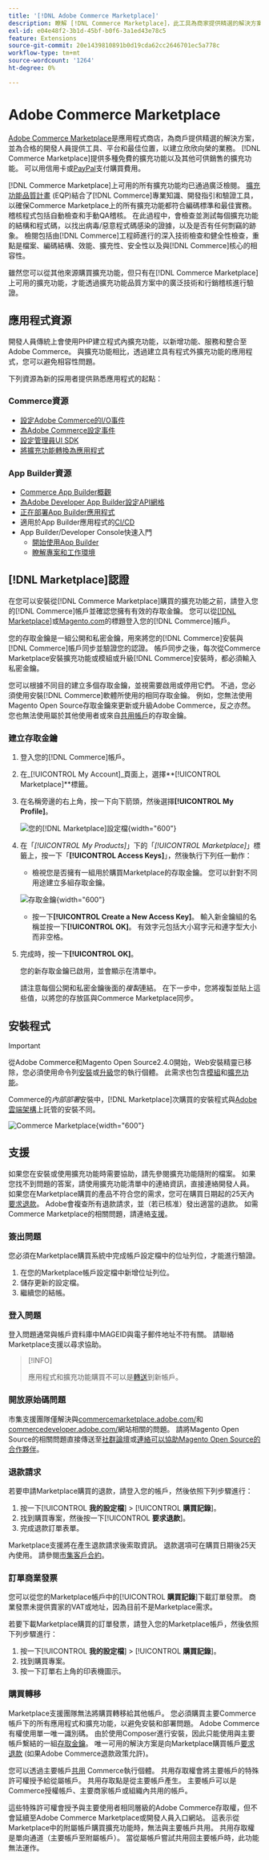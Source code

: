 ```yaml
---
title: '[!DNL Adobe Commerce Marketplace]'
description: 瞭解 [!DNL Commerce Marketplace]，此工具為商家提供精選的解決方案，並為合格的開發人員提供工具、平台和絕佳位置，以建立欣欣向榮的業務。
exl-id: e04e48f2-3b1d-45bf-b0f6-3a1ed43e78c5
feature: Extensions
source-git-commit: 20e1439810891b0d19cda62cc2646701ec5a778c
workflow-type: tm+mt
source-wordcount: '1264'
ht-degree: 0%

---
```


# Adobe Commerce Marketplace

[Adobe Commerce Marketplace][1]是應用程式商店，為商戶提供精選的解決方案，並為合格的開發人員提供工具、平台和最佳位置，以建立欣欣向榮的業務。 [!DNL Commerce Marketplace]提供多種免費的擴充功能以及其他可供銷售的擴充功能。 可以用信用卡或[PayPal][2]支付購買費用。

[!DNL Commerce Marketplace]上可用的所有擴充功能均已通過廣泛檢閱。 [擴充功能品質計畫][3] (EQP)結合了[!DNL Commerce]專業知識、開發指引和驗證工具，以確保Commerce Marketplace上的所有擴充功能都符合編碼標準和最佳實務。 稽核程式包括自動檢查和手動QA稽核。 在此過程中，會檢查並測試每個擴充功能的結構和程式碼，以找出病毒/惡意程式碼感染的證據，以及是否有任何剽竊的跡象。 檢閱包括由[!DNL Commerce]工程師進行的深入技術檢查和健全性檢查，重點是檔案、編碼結構、效能、擴充性、安全性以及與[!DNL Commerce]核心的相容性。

雖然您可以從其他來源購買擴充功能，但只有在[!DNL Commerce Marketplace]上可用的擴充功能，才能透過擴充功能品質方案中的廣泛技術和行銷稽核進行驗證。

## 應用程式資源

開發人員傳統上會使用PHP建立程式內擴充功能，以新增功能、服務和整合至Adobe Commerce。 與擴充功能相比，透過建立具有程式外擴充功能的應用程式，您可以避免相容性問題。

下列資源為新的採用者提供熟悉應用程式的起點：

### Commerce資源

- [設定Adobe Commerce的I/O事件](https://developer.adobe.com/commerce/extensibility/events/)
- [為Adobe Commerce設定事件](https://developer.adobe.com/commerce/extensibility/events/configure-commerce/)
- [設定管理員UI SDK](https://developer.adobe.com/commerce/extensibility/admin-ui-sdk/)
- [將擴充功能轉換為應用程式](https://developer.adobe.com/commerce/extensibility/app-development/#how-do-i-port-an-extension-into-an-app)

### App Builder資源

- [Commerce App Builder概觀](https://developer.adobe.com/commerce/extensibility/app-development/)
- [為Adobe Developer App Builder設定API網格](https://developer.adobe.com/graphql-mesh-gateway/gateway/getting-started/)
- [正在部署App Builder應用程式](https://developer.adobe.com/app-builder/docs/guides/deployment/)
- 適用於App Builder應用程式的[CI/CD](https://developer.adobe.com/app-builder/docs/guides/deployment/ci_cd_for_firefly_apps/)
- App Builder/Developer Console快速入門
   - [開始使用App Builder](https://developer.adobe.com/app-builder/docs/getting_started/)
   - [瞭解專案和工作環境](https://developer.adobe.com/app-builder/docs/resources/videos/exploring/projects-and-workspaces/)

## [!DNL Marketplace]認證

在您可以安裝從[!DNL Commerce Marketplace]購買的擴充功能之前，請登入您的[!DNL Commerce]帳戶並確認您擁有有效的存取金鑰。 您可以從[[!DNL Marketplace]][1]或[Magento.com][6]的標題登入您的[!DNL Commerce]帳戶。

您的存取金鑰是一組公開和私密金鑰，用來將您的[!DNL Commerce]安裝與[!DNL Commerce]帳戶同步並驗證您的認證。 帳戶同步之後，每次從Commerce Marketplace安裝擴充功能或模組或升級[!DNL Commerce]安裝時，都必須輸入私密金鑰。

您可以根據不同目的建立多個存取金鑰，並視需要啟用或停用它們。 不過，您必須使用安裝[!DNL Commerce]軟體所使用的相同存取金鑰。 例如，您無法使用Magento Open Source存取金鑰來更新或升級Adobe Commerce，反之亦然。 您也無法使用屬於其他使用者或來自[共用帳戶](commerce-account-share.md)的存取金鑰。

### 建立存取金鑰

1. 登入您的[!DNL Commerce]帳戶。

1. 在&#x200B;_[!UICONTROL My Account]_頁面上，選擇&#x200B;**[!UICONTROL Marketplace]**標籤。

1. 在名稱旁邊的右上角，按一下向下箭頭，然後選擇&#x200B;**[!UICONTROL My Profile]**。

   ![您的[!DNL Marketplace]設定檔](./assets/marketplace-profile.png){width="600"}

1. 在「_[!UICONTROL My Products]_」下的「_[!UICONTROL Marketplace]_」標籤上，按一下「**[!UICONTROL Access Keys]**」，然後執行下列任一動作：

   - 檢視您是否擁有一組用於購買Marketplace的存取金鑰。 您可以針對不同用途建立多組存取金鑰。

   ![存取金鑰](./assets/access-keys.png){width="600"}

   - 按一下&#x200B;**[!UICONTROL Create a New Access Key]**。 輸入新金鑰組的名稱並按一下&#x200B;**[!UICONTROL OK]**。 有效字元包括大小寫字元和連字型大小而非空格。

1. 完成時，按一下&#x200B;**[!UICONTROL OK]**。

   您的新存取金鑰已啟用，並會顯示在清單中。

   請注意每個公開和私密金鑰後面的&#x200B;_複製_&#x200B;連結。 在下一步中，您將複製並貼上這些值，以將您的存放區與Commerce Marketplace同步。

## 安裝程式

>[!IMPORTANT]
>
>從Adobe Commerce和Magento Open Source2.4.0開始，Web安裝精靈已移除，您必須使用命令列[安裝](https://experienceleague.adobe.com/docs/commerce-operations/installation-guide/advanced.html)或[升級](https://experienceleague.adobe.com/docs/commerce-operations/upgrade-guide/implementation/perform-upgrade.html)您的執行個體。 此需求也包含[模組](https://experienceleague.adobe.com/docs/commerce-operations/upgrade-guide/modules/upgrade.html)和[擴充功能](https://experienceleague.adobe.com/docs/commerce-operations/installation-guide/tutorials/extensions.html)。

Commerce的&#x200B;_內部部署_&#x200B;安裝中，[!DNL Marketplace]次購買的安裝程式與[Adobe雲端架構][4]上託管的安裝不同。

![Commerce Marketplace](./assets/marketplace.png){width="600"}

## 支援

如果您在安裝或使用擴充功能時需要協助，請先參閱擴充功能隨附的檔案。 如果您找不到問題的答案，請使用擴充功能清單中的連絡資訊，直接連絡開發人員。 如果您在Marketplace購買的產品不符合您的需求，您可在購買日期起的25天內[要求退款](#refund-requests)。 Adobe會複查所有退款請求，並（若已核准）發出適當的退款。 如需Commerce Marketplace的相關問題，請連絡[支援](mailto:commercemarketplacesupport@adobe.com)。

### 簽出問題

您必須在Marketplace購買系統中完成帳戶設定檔中的位址列位，才能進行驗證。

1. 在您的Marketplace帳戶設定檔中新增位址列位。
1. 儲存更新的設定檔。
1. 繼續您的結帳。

### 登入問題

登入問題通常與帳戶資料庫中MAGEID與電子郵件地址不符有關。 請聯絡Marketplace支援以尋求協助。

>[!INFO]
>
>應用程式和擴充功能購買不可以是[轉送](#purchase-transfers)到新帳戶。

### 開放原始碼問題

市集支援團隊僅解決與[commercemarketplace.adobe.com/](https://commercemarketplace.adobe.com/)和[commercedeveloper.adobe.com/](https://commercedeveloper.adobe.com/)網站相關的問題。 請將Magento Open Source的相關問題直接傳送至[社群論壇](https://community.magento.com/)或[連絡可以協助Magento Open Source的合作夥伴](https://business.adobe.com/products/magento/partners.html)。

### 退款請求

若要申請Marketplace購買的退款，請登入您的帳戶，然後依照下列步驟進行：

1. 按一下&#x200B;[!UICONTROL **我的設定檔**] > [!UICONTROL **購買記錄**]。
1. 找到購買專案，然後按一下&#x200B;[!UICONTROL **要求退款**]。
1. 完成退款訂單表單。

Marketplace支援將在產生退款請求後索取資訊。 退款選項可在購買日期後25天內使用。 請參閱[市集客戶合約](https://www.adobe.com/legal/terms/enterprise-licensing/magento-legacy-terms.html)。

### 訂單商業發票

您可以從您的Marketplace帳戶中的&#x200B;[!UICONTROL **購買記錄**]&#x200B;下載訂單發票。 商業發票未提供賣家的VAT或地址，因為目前不是Marketplace需求。

若要下載Marketplace購買的訂單發票，請登入您的Marketplace帳戶，然後依照下列步驟進行：

1. 按一下&#x200B;[!UICONTROL **我的設定檔**] > [!UICONTROL **購買記錄**]。
1. 找到購買專案。
1. 按一下訂單右上角的印表機圖示。

### 購買轉移

Marketplace支援團隊無法將購買轉移給其他帳戶。 您必須購買主要Commerce帳戶下的所有應用程式和擴充功能，以避免安裝和部署問題。 Adobe Commerce有權使用單一唯一識別碼。 由於使用Composer進行安裝，因此只能使用與主要帳戶繫結的一組[存取金鑰](#create-an-access-key)。 唯一可用的解決方案是向Marketplace購買帳戶[要求退款](#refund-requests) (如果Adobe Commerce退款政策允許)。

您可以透過主要帳戶[共用](commerce-account-share.md) Commerce執行個體。 共用存取權會將主要帳戶的特殊許可權授予給從屬帳戶。 共用存取點是從主要帳戶產生。 主要帳戶可以是Commerce授權帳戶、主要商家帳戶或組織內共用的帳戶。

這些特殊許可權會授予與主要使用者相同層級的Adobe Commerce存取權，但不會延續至Adobe Commerce Marketplace或開發人員入口網站。 這表示從Marketplace中的附屬帳戶購買擴充功能時，無法與主要帳戶共用。 共用存取權是單向通道（主要帳戶至附屬帳戶）。 當從屬帳戶嘗試共用回主要帳戶時，此功能無法運作。

[1]: https://marketplace.magento.com/
[2]: https://www.paypal.com/us/home
[3]: https://developer.adobe.com/commerce/marketplace/guides/sellers/extension-quality-program/
[4]: https://www.adobe.com/commerce/magento/enterprise.html
[6]: https://business.adobe.com/products/magento/magento-commerce.html
